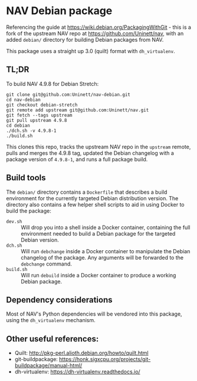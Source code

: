 # NAV Debian package

Referencing the guide at https://wiki.debian.org/PackagingWithGit - this is a
fork of the upstream NAV repo at https://github.com/Uninett/nav, with an added
`debian/` directory for building Debian packages from NAV.

This package uses a straight up 3.0 (quilt) format with `dh_virtualenv`.


## TL;DR

To build NAV 4.9.8 for Debian Stretch:

    git clone git@github.com:Uninett/nav-debian.git
    cd nav-debian
    git checkout debian-stretch
    git remote add upstream git@github.com:Uninett/nav.git
    git fetch --tags upstream
    git pull upstream 4.9.8
    cd debian
	./dch.sh -v 4.9.8-1
    ./build.sh

This clones this repo, tracks the upstream NAV repo in the `upstream` remote,
pulls and merges the 4.9.8 tag, updated the Debian changelog with a package
version of `4.9.8-1`, and runs a full package build.

## Build tools

The `debian/` directory contains a `Dockerfile` that describes a build
environment for the currently targeted Debian distribution version. The
directory also contains a few helper shell scripts to aid in using Docker to
build the package:

<dl>

  <dt><code>dev.sh</code></dt>
  <dd>Will drop you into a shell inside a Docker container, containing the full environment needed to build a Debian package for the targeted Debian version.</dd>

  <dt><code>dch.sh</code></dt>
  <dd>Will run <code>debchange</code> inside a Docker container to manipulate the Debian changelog of the package. Any arguments will be forwarded to the <code>debchange</code> command.</dd>

  <dt><code>build.sh</code></dt>
  <dd>Will run <code>debuild</code> inside a Docker container to produce a working Debian package.</dd>

</dl>

## Dependency considerations

Most of NAV's Python dependencies will be vendored into this package, using the
`dh_virtualenv` mechanism.

## Other useful references:

* Quilt: http://pkg-perl.alioth.debian.org/howto/quilt.html
* git-buildpackage: https://honk.sigxcpu.org/projects/git-buildpackage/manual-html/
* dh-virtualenv: https://dh-virtualenv.readthedocs.io/
